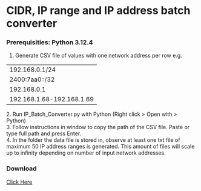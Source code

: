 # CIDR, IP range and IP address batch converter

<h3>Prerequisities: Python 3.12.4</h3>

1.  Generate CSV file of values with one network address per row e.g.
<table>
<tr><td>192.168.0.1/24</td></tr>
<tr><td>2400:7aa0::/32</td></tr>
<tr><td>192.168.0.1</td></tr>
<tr><td>192.168.1.68-192.168.1.69</td></tr>
</table>
2. Run IP_Batch_Converter.py with Python (Right click > Open with > Python)<br>
3. Follow instructions in window to copy the path of the CSV file. Paste or type full path and press Enter.<br>
4. In the folder the data file is stored in, observe at least one txt file of maximum 50 IP address ranges is generated. This amount of files will scale up to infinity depending on number of input network addresses.<br>


<h3>Download</h3>
<a href = https://github.com/teffeh/CIDR-Converter/releases/latest/download/IP_Batch_Converter.py>Click Here</a>
